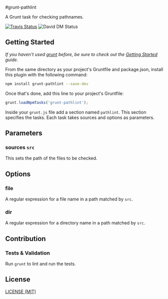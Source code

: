 #grunt-pathlint

A Grunt task for checking pathnames.

[![Travis Status](https://travis-ci.org/schorfES/grunt-pathlint.png?branch=master)](https://travis-ci.org/schorfES/grunt-pathlint)
![David DM Status](https://david-dm.org/schorfES/grunt-pathlint.svg?branch=master)

## Getting Started
_If you haven't used [grunt](http://gruntjs.com/) before, be sure to check out
the [Getting Started](http://gruntjs.com/getting-started) guide._

From the same directory as your project's Gruntfile and package.json, install
this plugin with the following command:

```bash
npm install grunt-pathlint --save-dev
```

Once that's done, add this line to your project's Gruntfile:

```js
grunt.loadNpmTasks('grunt-pathlint');
```

Inside your `grunt.js` file add a section named `pathlint`. This section
specifies the tasks. Each task takes sources and options as parameters.

## Parameters

### sources ```src```

This sets the path of the files to be checked.

## Options

### file

A regular expression for a file name in a path matched by `src`.

### dir

A regular expression for a directory name in a path matched by `src`.

## Contribution

### Tests & Validation

Run `grunt` to lint and run the tests.

## License

[LICENSE (MIT)](https://github.com/schorfES/grunt-lintspaces/blob/master/LICENSE)
